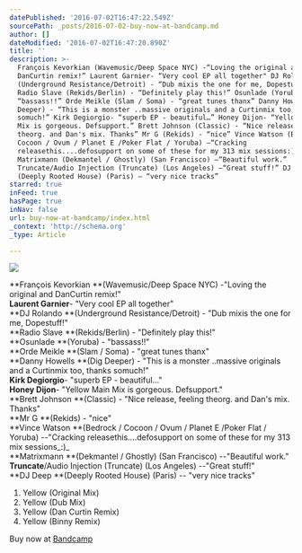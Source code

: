 ```yaml
---
datePublished: '2016-07-02T16:47:22.549Z'
sourcePath: _posts/2016-07-02-buy-now-at-bandcamp.md
author: []
dateModified: '2016-07-02T16:47:20.890Z'
title: ''
description: >-
  François Kevorkian (Wavemusic/Deep Space NYC) -“Loving the original and
  DanCurtin remix!” Laurent Garnier- “Very cool EP all together" DJ Rolando
  (Underground Resistance/Detroit) - “Dub mixis the one for me, Dopestuff!”
  Radio Slave (Rekids/Berlin) - “Definitely play this!” Osunlade (Yoruba) -
  “bassass!!” Orde Meikle (Slam / Soma) - “great tunes thanx” Danny Howells (Dig
  Deeper) - “This is a monster ..massive originals and a Curtinmix too, thanks
  somuch!” Kirk Degiorgio- “superb EP - beautiful…” Honey Dijon- “Yellow Main
  Mix is gorgeous. Defsupport.” Brett Johnson (Classic) - “Nice release, feeling
  theorg. and Dan's mix. Thanks” Mr G (Rekids) - “nice” Vince Watson (Bedrock /
  Cocoon / Ovum / Planet E /Poker Flat / Yoruba) –“Cracking
  releasethis....defosupport on some of these for my 313 mix sessions:)
  Matrixmann (Dekmantel / Ghostly) (San Francisco) –“Beautiful work.”
  Truncate/Audio Injection (Truncate) (Los Angeles) –“Great stuff!” DJ Deep
  (Deeply Rooted House) (Paris) – “very nice tracks”
starred: true
inFeed: true
hasPage: true
inNav: false
url: buy-now-at-bandcamp/index.html
_context: 'http://schema.org'
_type: Article

---
```

![](https://the-grid-user-content.s3-us-west-2.amazonaws.com/d809b1fc-b0cd-4abf-bef9-20512e758acf.jpg)

**François Kevorkian **(Wavemusic/Deep Space NYC) -"Loving the original and DanCurtin remix!"  
**Laurent Garnier**- "Very cool EP all together"  
**DJ Rolando **(Underground Resistance/Detroit) - "Dub mixis the one for me, Dopestuff!"  
**Radio Slave **(Rekids/Berlin) - "Definitely play this!"  
**Osunlade **(Yoruba) - "bassass!!"  
**Orde Meikle **(Slam / Soma) - "great tunes thanx"  
**Danny Howells **(Dig Deeper) - "This is a monster ..massive originals and a Curtinmix too, thanks somuch!"  
**Kirk Degiorgio**- "superb EP - beautiful..."  
**Honey Dijon**- "Yellow Main Mix is gorgeous. Defsupport."  
**Brett Johnson **(Classic) - "Nice release, feeling theorg. and Dan's mix. Thanks"  
**Mr G **(Rekids) - "nice"  
**Vince Watson **(Bedrock / Cocoon / Ovum / Planet E /Poker Flat / Yoruba) --"Cracking releasethis....defosupport on some of these for my 313 mix sessions_:)_  
**Matrixmann **(Dekmantel / Ghostly) (San Francisco) --"Beautiful work."  
**Truncate**/Audio Injection (Truncate) (Los Angeles) --"Great stuff!"  
**DJ Deep **(Deeply Rooted House) (Paris) -- "very nice tracks"

1. Yellow (Original Mix)
2. Yellow (Dub Mix)
3. Yellow (Dan Curtin Remix)
4. Yellow (Binny Remix)

Buy now at [Bandcamp][0]

[0]: https://jameskumo.bandcamp.com/album/james-kumo-yellow-ep "James Kumo - Yellow EP"